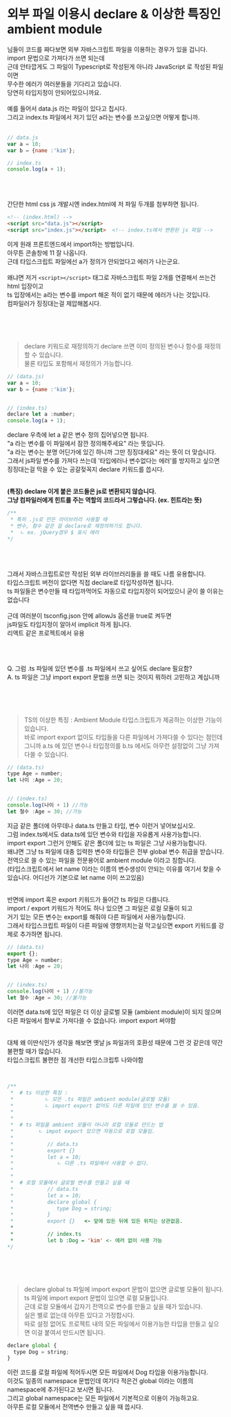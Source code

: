 # 외부 파일 이용시 declare & 이상한 특징인 ambient module

님들이 코드를 짜다보면 외부 자바스크립트 파일을 이용하는 경우가 있을 겁니다.<br />
import 문법으로 가져다가 쓰면 되는데<br />
근데 안타깝게도 그 파일이 Typescript로 작성된게 아니라 JavaScript 로 작성된 파일이면<br />
무수한 에러가 여러분들을 기다리고 있습니다. <br />
당연히 타입지정이 안되어있으니까요. <br />
<br />
예를 들어서 data.js 라는 파일이 있다고 칩시다.<br />
그리고 index.ts 파일에서 저기 있던 a라는 변수를 쓰고싶으면 어떻게 합니까.<br />
<br />

```javascript
// data.js
var a = 10;
var b = {name :'kim'};

// index.ts
console.log(a + 1);
```

<br />
<br />

간단한 html css js 개발시엔 index.html에 저 파일 두개를 첨부하면 됩니다.

```html
<!-- (index.html) -->
<script src="data.js"></script>
<script src="index.js"></script>  <!-- index.ts에서 변환된 js 파일 -->
```

이게 원래 프론트엔드에서 import하는 방법입니다. <br />
아무튼 콘솔창에 11 잘 나옵니다. <br />
근데 타입스크립트 파일에선 a가 정의가 안되었다고 에러가 나는군요. <br />
<br />
왜냐면 저거 `<script></script>` 태그로 자바스크립트 파일 2개를 연결해서 쓰는건 html 입장이고<br />
ts 입장에서는 a라는 변수를 import 해온 적이 없기 때문에 에러가 나는 것입니다.<br />
컴파일러가 징징대는걸 제압해봅시다.

<br />
<br />
<br />

> declare 키워드로 재정의하기
declare 쓰면 이미 정의된 변수나 함수를 재정의할 수 있습니다.<br />
물론 타입도 포함해서 재정의가 가능합니다. 

```javascript
// (data.js)
var a = 10;
var b = {name :'kim'};


// (index.ts)
declare let a :number;
console.log(a + 1);
```

declare 우측에 let a 같은 변수 정의 집어넣으면 됩니다.<br />
"a 라는 변수를 이 파일에서 잠깐 정의해주세요" 라는 뜻입니다. <br />
"a 라는 변수는 분명 어딘가에 있긴 하니까 그만 징징대세요" 라는 뜻이 더 맞습니다. <br />
그래서 js파일 변수를 가져다 쓰는데 '타입에러나 변수없다는 에러'를 방지하고 싶으면 <br />
징징대는걸 막을 수 있는 공갈젖꼭지 declare 키워드를 씁시다. <br />
<br />

**(특징) declare 이게 붙은 코드들은 js로 변환되지 않습니다.**<br />
**그냥 컴파일러에게 힌트를 주는 역할의 코드라서 그렇습니다. (ex. 힌트라는 뜻)** 

```javascript
/**
 * 특히 .js로 만든 라이브러리 사용할 때
 * 변수, 함수 같은 걸 declare로 재정의하기도 합니다.
 *  ㄴ ex. jQuery경우 $ 표시 에러
*/
```

<br /> 
<br /> 

그래서 자바스크립트로만 작성된 외부 라이브러리들을 쓸 때도 나름 유용합니다.<br />
타입스크립트 버전이 없다면 직접 declare로 타입작성하면 됩니다. <br />
ts 파일들은 변수만들 때 타입까먹어도 자동으로 타입지정이 되어있으니 굳이 쓸 이유는 없습니다<br />
 <br />
근데 여러분이 tsconfig.json 안에 allowJs 옵션을 true로 켜두면<br />
js파일도 타입지정이 알아서 implicit 하게 됩니다. <br />
리액트 같은 프로젝트에서 유용 <br />

<br />
<br />

Q. 그럼 .ts 파일에 있던 변수를 .ts 파일에서 쓰고 싶어도 declare 필요함?<br />
A. ts 파일은 그냥 import export 문법을 쓰면 되는 것이지 뭐하러 고민하고 계십니까

<br />
<br />
<br />

> TS의 이상한 특징 : Ambient Module 
타입스크립트가 제공하는 이상한 기능이 있습니다.<br />
바로 import export 없이도 타입들을 다른 파일에서 가져다쓸 수 있다는 점인데 <br />
그니까 a.ts 에 있던 변수나 타입정의를 b.ts 에서도 아무런 설정없이 그냥 가져다쓸 수 있습니다. <br />

```javascript
// (data.ts)
type Age = number;
let 나이 :Age = 20;


// (index.ts)
console.log(나이 + 1) //가능
let 철수 :Age = 30; //가능
```

지금 같은 폴더에 아무데나 data.ts 만들고 타입, 변수 이런거 넣어보십시오.<br />
그럼 index.ts에서도 data.ts에 있던 변수와 타입을 자유롭게 사용가능합니다.<br />
import export 그런거 안해도 같은 폴더에 있는 ts 파일은 그냥 사용가능합니다. <br />
왜냐면 그냥 ts 파일에 대충 입력한 변수와 타입들은 전부 global 변수 취급을 받습니다. <br />
전역으로 쓸 수 있는 파일을 전문용어로 ambient module 이라고 칭합니다.<br />
(타입스크립트에서 let name 이라는 이름의 변수생성이 안되는 이유를 여기서 찾을 수 있습니다. 어디선가 기본으로 let name 이미 쓰고있음)<br />
<br />

반면에 import 혹은 export 키워드가 들어간 ts 파일은 다릅니다. <br />
import / export 키워드가 적어도 하나 있으면 그 파일은 로컬 모듈이 되고<br />
거기 있는 모든 변수는 export를 해줘야 다른 파일에서 사용가능합니다. <br />
그래서 타입스크립트 파일이 다른 파일에 영향끼치는걸 막고싶으면 export 키워드를 강제로 추가하면 됩니다. <br />

```javascript
// (data.ts)
export {};
type Age = number;
let 나이 :Age = 20;


// (index.ts)
console.log(나이 + 1) //불가능
let 철수 :Age = 30; //불가능
```

이러면 data.ts에 있던 파일은 더 이상 글로벌 모듈 (ambient module)이 되지 않으며 <br />
다른 파일에서 함부로 가져다쓸 수 없습니다. import export 써야함 <br />
<br />
 
대체 왜 이딴식인가 생각을 해보면 옛날 js 파일과의 호환성 때문에 그런 것 같은데 약간 불편할 때가 많습니다. <br />
타입스크립트 불편한 점 개선한 타입스크립투 나와야함

<br />

```javascript
/**
 *  # ts 이상한 특징 :
 *          ㄴ 모든 .ts 파일은 ambient module(글로벌 모듈) 
 *          ㄴ import export 없어도 다른 파일에 있던 변수를 쓸 수 있음.
 * 
 * 
 *  # ts 파일을 ambient 모듈이 아니라 로컬 모듈로 만드는 법
 *        ㄴ impot export 있으면 자동으로 로컬 모듈임.
 *          
 *           // data.ts
 *           export {}
 *           let a = 10;
 *              ㄴ 다른 .ts 파일에서 사용할 수 없다.
 * 
 * 
 *  # 로컬 모듈에서 글로벌 변수를 만들고 싶을 때
 *           // data.ts
 *           let a = 10;
 *           declare global {
 *              type Dog = string;
 *           }
 *           export {}   <- 앞에 있든 뒤에 있든 위치는 상관없음.
 * 
 *           // index.ts
 *           let b :Dog = 'kim' <- 에러 없이 사용 가능
*/
```

<br />
<br />
<br />

> declare global
ts 파일에 import export 문법이 없으면 글로벌 모듈이 됩니다.<br />
ts 파일에 import export 문법이 있으면 로컬 모듈입니다. <br />
근데 로컬 모듈에서 갑자기 전역으로 변수를 만들고 싶을 때가 있습니다.<br />
실은 별로 없는데 아무튼 있다고 가정합시다. <br />
따로 설정 없어도 프로젝트 내의 모든 파일에서 이용가능한 타입을 만들고 싶으면 이걸 붙여서 만드시면 됩니다. <br />

```javascript
declare global {
  type Dog = string;
} 
```

이런 코드를 로컬 파일에 적어두시면 모든 파일에서 Dog 타입을 이용가능합니다.<br />
이것도 일종의 namespace 문법인데 여기다 적은건 global 이라는 이름의 namespace에 추가된다고 보시면 됩니다. <br />
그리고 global namespace는 모든 파일에서 기본적으로 이용이 가능하고요. <br />
아무튼 로컬 모듈에서 전역변수 만들고 싶을 때 씁시다.